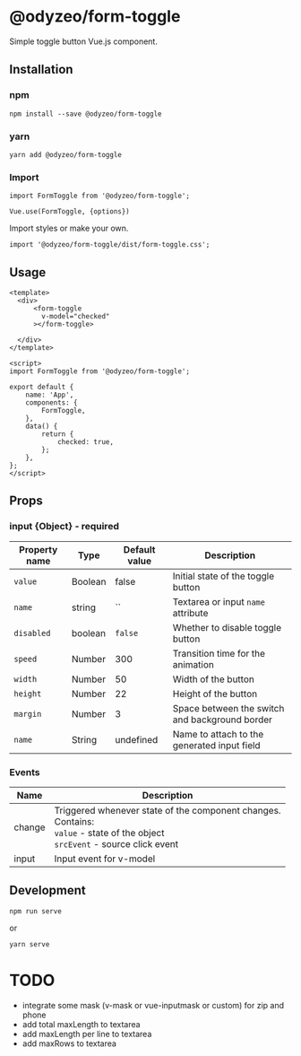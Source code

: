 # @odyzeo/form-toggle

Simple toggle button Vue.js component.

## Installation

### npm

```
npm install --save @odyzeo/form-toggle
```

### yarn

```
yarn add @odyzeo/form-toggle
```

### Import

```
import FormToggle from '@odyzeo/form-toggle';

Vue.use(FormToggle, {options})
```

Import styles or make your own.

```
import '@odyzeo/form-toggle/dist/form-toggle.css';
```

## Usage

```vue
<template>
  <div>
      <form-toggle
        v-model="checked"
      ></form-toggle>
      
  </div>
</template>
```

```vue
<script>
import FormToggle from '@odyzeo/form-toggle';

export default {
    name: 'App',
    components: {
        FormToggle,
    },
    data() {
        return {
            checked: true,
        };
    },
};
</script>
```

## Props

### input {Object} -  required
| Property name     | Type              | Default value | Description |
| ----------------- | ----------------- | ------------- | ----------- |
| `value`           | Boolean           | false         | Initial state of the toggle button |
| `name`            | string            | ``            | Textarea or input `name` attribute |
| `disabled`        | boolean           | `false`       | Whether to disable toggle button |
| `speed`           | Number            | 300           | Transition time for the animation |
| `width`           | Number            | 50            | Width of the button |
| `height`          | Number            | 22            | Height of the button |
| `margin`          | Number            | 3             | Space between the switch and background border |
| `name`            | String            | undefined     | Name to attach to the generated input field |

### Events

| Name   | Description              |
| ---    | ---                      |
| change | Triggered whenever state of the component changes. <br>Contains: <br>`value` - state of the object <br>`srcEvent` - source click event |
| input  | Input event for v-model |

## Development

```
npm run serve
```

or

```bash
yarn serve
```

# TODO
- integrate some mask (v-mask or vue-inputmask or custom) for zip and phone
- add total maxLength to textarea
- add maxLength per line to textarea
- add maxRows to textarea
